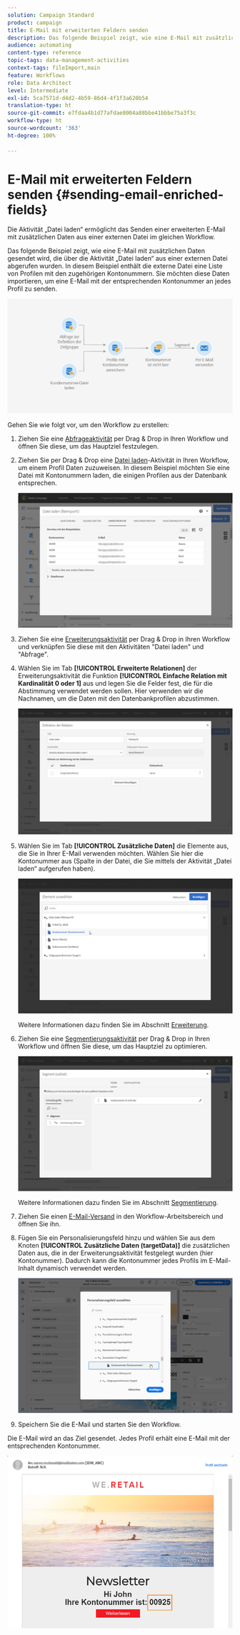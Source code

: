 ```yaml
---
solution: Campaign Standard
product: campaign
title: E-Mail mit erweiterten Feldern senden
description: Das folgende Beispiel zeigt, wie eine E-Mail mit zusätzlichen Daten gesendet wird, die über die Aktivität "Datei laden" aus einer externen Datei abgerufen wurden.
audience: automating
content-type: reference
topic-tags: data-management-activities
context-tags: fileImport,main
feature: Workflows
role: Data Architect
level: Intermediate
exl-id: 5ca7571d-d4d2-4b59-86d4-4f1f3a620b54
translation-type: ht
source-git-commit: e7fdaa4b1d77afdae8004a88bbe41bbbe75a3f3c
workflow-type: ht
source-wordcount: '363'
ht-degree: 100%

---
```


# E-Mail mit erweiterten Feldern senden {#sending-email-enriched-fields}

<!--A new example showing how to send an email containing additional data retrieved from a load file activity has been added. [Read more](example-2-email-with-enriched-fields)-->

Die Aktivität „Datei laden“ ermöglicht das Senden einer erweiterten E-Mail mit zusätzlichen Daten aus einer externen Datei im gleichen Workflow.

Das folgende Beispiel zeigt, wie eine E-Mail mit zusätzlichen Daten gesendet wird, die über die Aktivität „Datei laden“ aus einer externen Datei abgerufen wurden. In diesem Beispiel enthält die externe Datei eine Liste von Profilen mit den zugehörigen Kontonummern. Sie möchten diese Daten importieren, um eine E-Mail mit der entsprechenden Kontonummer an jedes Profil zu senden.

![](assets/load_file_workflow_ex2.png)

Gehen Sie wie folgt vor, um den Workflow zu erstellen:

1. Ziehen Sie eine [Abfrageaktivität](../../automating/using/query.md) per Drag &amp; Drop in Ihren Workflow und öffnen Sie diese, um das Hauptziel festzulegen.

   <!--The Query activity is presented in the [Query](../../automating/using/query.md) section.-->

1. Ziehen Sie per Drag &amp; Drop eine [Datei laden](../../automating/using/load-file.md)-Aktivität in Ihren Workflow, um einem Profil Daten zuzuweisen. In diesem Beispiel möchten Sie eine Datei mit Kontonummern laden, die einigen Profilen aus der Datenbank entsprechen.

   ![](assets/load_file_activity.png)

1. Ziehen Sie eine [Erweiterungsaktivität](../../automating/using/enrichment.md) per Drag &amp; Drop in Ihren Workflow und verknüpfen Sie diese mit den Aktivitäten &quot;Datei laden&quot; und &quot;Abfrage&quot;.

1. Wählen Sie im Tab **[!UICONTROL Erweiterte Relationen]** der Erweiterungsaktivität die Funktion **[!UICONTROL Einfache Relation mit Kardinalität 0 oder 1]** aus und legen Sie die Felder fest, die für die Abstimmung verwendet werden sollen. Hier verwenden wir die Nachnamen, um die Daten mit den Datenbankprofilen abzustimmen.

   ![](assets/load_file_enrichment_relation.png)

1. Wählen Sie im Tab **[!UICONTROL Zusätzliche Daten]** die Elemente aus, die Sie in Ihrer E-Mail verwenden möchten. Wählen Sie hier die Kontonummer aus (Spalte in der Datei, die Sie mittels der Aktivität „Datei laden“ aufgerufen haben).

   ![](assets/load_file_enrichment_select_element.png)

   <!--![](assets/load_file_enrichment_additional_data.png)-->

   Weitere Informationen dazu finden Sie im Abschnitt [Erweiterung](../../automating/using/enrichment.md).

1. Ziehen Sie eine [Segmentierungsaktivität](../../automating/using/segmentation.md) per Drag &amp; Drop in Ihren Workflow und öffnen Sie diese, um das Hauptziel zu optimieren.

   ![](assets/load_file_segmentation.png)

   Weitere Informationen dazu finden Sie im Abschnitt [Segmentierung](../../automating/using/segmentation.md).

1. Ziehen Sie einen [E-Mail-Versand](../../automating/using/email-delivery.md) in den Workflow-Arbeitsbereich und öffnen Sie ihn.

   <!--The Email delivery activity is presented in the [Email delivery](../../automating/using/email-delivery.md) section.-->

1. Fügen Sie ein Personalisierungsfeld hinzu und wählen Sie aus dem Knoten **[!UICONTROL Zusätzliche Daten (targetData)]** die zusätzlichen Daten aus, die in der Erweiterungsaktivität festgelegt wurden (hier Kontonummer). Dadurch kann die Kontonummer jedes Profils im E-Mail-Inhalt dynamisch verwendet werden.

   ![](assets/load_file_perso_field.png)

1. Speichern Sie die E-Mail und starten Sie den Workflow.

Die E-Mail wird an das Ziel gesendet. Jedes Profil erhält eine E-Mail mit der entsprechenden Kontonummer.

![](assets/load_file_email.png)
